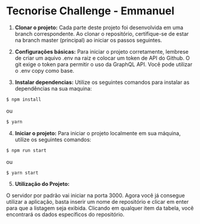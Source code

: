 # Tecnorise Challenge - Emmanuel 

1. **Clonar o projeto:**
Cada parte deste projeto foi desenvolvida em uma branch correspondente. Ao clonar o repositório, certifique-se de estar na branch master (principal) ao iniciar os passos seguintes.

2. **Configurações básicas:**
Para iniciar o projeto corretamente, lembrese de criar um aquivo .env na raiz e colocar um token de API do Github. O git exige o token para permitir o uso da GraphQL API. Você pode utilizar o .env copy como base.

3. **Instalar dependencias:** 
Utilize os seguintes comandos para instalar as dependências na sua maquina:
```bash
$ npm install
```
ou 
```bash
$ yarn
```

4. **Iniciar o projeto:** 
Para iniciar o projeto localmente em sua máquina, utilize os seguintes comandos:
```bash
$ npm run start
```
ou 
```bash
$ yarn start
```

5. **Utilização do Projeto:**

O servidor por padrão vai iniciar na porta 3000. Agora você já consegue utilizar a aplicação, basta inserir um nome de repositório e clicar em enter para que a listagem seja exibida. Clicando em qualquer item da tabela, você encontrará os dados específicos do repositório.





